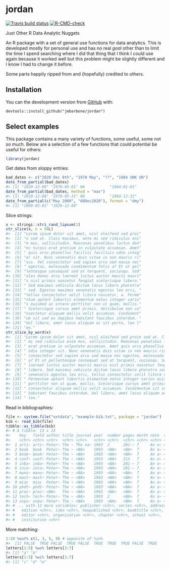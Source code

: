 
<!-- README.md is generated from README.Rmd. Please edit that file -->

# jordan

<!-- badges: start -->

[![Travis build
status](https://travis-ci.com/jmbarbone/jordan.svg?branch=master)](https://travis-ci.com/jmbarbone/jordan)
[![R-CMD-check](https://github.com/jmbarbone/jordan/workflows/R-CMD-check/badge.svg)](https://github.com/jmbarbone/jordan/actions)
<!-- badges: end -->

Just Other R Data Analytic Nuggets

An R package with a set of general use functions for data analytics.
This is developed mostly for personal use and has no real *goal* other
than to limit the time I spend searching where I did that thing that I
think I could use again because it worked well but this problem might be
slightly different and I know I had to change it before.

Some parts happily ripped from and (hopefully) credited to others.

## Installation

You can the development version from
[GitHub](https://github.com/jmbarbone/jordan) with:

    devtools::install_github("jmbarbone/jordan")

## Select examples

This package contains a many variety of functions, some useful, some not
so much. Below are a selection of a few functions that could potential
be useful for others:

``` r
library(jordan)
```

Get dates from sloppy entries:

``` r
bad_dates <- c("2020 Dec 8th", "1970 May", "??", "1984 UNK UN")
date_from_partial(bad_dates)
#> [1] "2020-12-08" "1970-05-01" NA           "1984-01-01"
date_from_partial(bad_dates, method = "max")
#> [1] "2020-12-08" "1970-05-31" NA           "1984-12-31"
date_from_partial(c("May 2000", "08Dec2020"), format = "dmy")
#> [1] "2000-05-01" "2020-12-08"
```

Slice strings:

``` r
x <- stringi::stri_rand_lipsum(1)
str_slice(x, n = 50L)
#>  [1] "Lorem ipsum dolor sit amet, nisl eleifend sed proi"
#>  [2] "n sed at. Class maximus, ante mi sed ridiculus eni"
#>  [3] "m mus, sollicitudin. Maecenas penatibus luctus don"
#>  [4] "ec turpis erat pretium in vulputate accumsan. Amet"
#>  [5] " quis arcu phasellus facilisi facilisis odio integ"
#>  [6] "er sit. Nunc venenatis duis vitae in non mauris ri"
#>  [7] "sus. Vel consectetur sed sapien arcu sed massa nec"
#>  [8] " egestas, malesuada condimentum felis a? Et ut pel"
#>  [9] "lentesque consequat sed at torquent, sociosqu. Sod"
#> [10] "ales donec arcu laoreet luctus auctor mauris mauri"
#> [11] "s nisl primis nascetur feugiat scelerisque libero."
#> [12] " Sed maximus vehicula dictum lacus libero pharetra"
#> [13] " sed. Egestas maximus venenatis egestas leo orci, "
#> [14] "tellus consectetur velit litora nascetur, a. Ferme"
#> [15] "ntum aptent lobortis elementum netus integer variu"
#> [16] "s euismod ac ornare porttitor non ut quam, mollis."
#> [17] " Scelerisque cursus amet primis. Vestibulum non co"
#> [18] "nsectetur aliquam mollis velit accumsan. Condiment"
#> [19] "um sit sed eu dapibus habitant faucibus interdum. "
#> [20] "Vel libero, amet lacus aliquam ac sit porta, leo l"
#> [21] "eo."
str_slice_by_word(x)
#>  [1] "Lorem ipsum dolor sit amet, nisl eleifend sed proin sed at. Class maximus, ante" 
#>  [2] " mi sed ridiculus enim mus, sollicitudin. Maecenas penatibus luctus donec turpis"
#>  [3] " erat pretium in vulputate accumsan. Amet quis arcu phasellus facilisi facilisis"
#>  [4] " odio integer sit. Nunc venenatis duis vitae in non mauris risus. Vel"           
#>  [5] " consectetur sed sapien arcu sed massa nec egestas, malesuada condimentum felis" 
#>  [6] " a? Et ut pellentesque consequat sed at torquent, sociosqu. Sodales donec arcu"  
#>  [7] " laoreet luctus auctor mauris mauris nisl primis nascetur feugiat scelerisque"   
#>  [8] " libero. Sed maximus vehicula dictum lacus libero pharetra sed. Egestas maximus" 
#>  [9] " venenatis egestas leo orci, tellus consectetur velit litora nascetur, a."       
#> [10] " Fermentum aptent lobortis elementum netus integer varius euismod ac ornare"     
#> [11] " porttitor non ut quam, mollis. Scelerisque cursus amet primis. Vestibulum non"  
#> [12] " consectetur aliquam mollis velit accumsan. Condimentum sit sed eu dapibus"      
#> [13] " habitant faucibus interdum. Vel libero, amet lacus aliquam ac sit porta, leo"   
#> [14] " leo."
```

Read in bibliographies:

``` r
file <- system.file("extdata", "example-bib.txt", package = "jordan")
bib <- read_bib(file)
tibble::as_tibble(bib)
#> # A tibble: 13 x 23
#>    key   field author title journal year  number pages month note  volume
#>    <chr> <chr> <chr>  <chr> <chr>   <chr> <chr>  <chr> <chr> <chr> <chr> 
#>  1 arti~ arti~ Peter~ The ~ The na~ 1993  2      201-~ 7     An o~ 4     
#>  2 book  book  Peter~ The ~ <NA>    1993  <NA>   <NA>  7     An o~ 4     
#>  3 book~ book~ Peter~ The ~ <NA>    1993  <NA>   <NA>  7     An o~ <NA>  
#>  4 conf~ conf~ Peter~ The ~ <NA>    1993  <NA>   213   7     An o~ 4     
#>  5 inbo~ inbo~ Peter~ The ~ <NA>    1993  <NA>   201-~ 7     An o~ 4     
#>  6 inco~ inco~ Peter~ The ~ <NA>    1993  <NA>   201-~ 7     An o~ 4     
#>  7 manu~ manu~ Peter~ The ~ <NA>    1993  <NA>   <NA>  7     An o~ <NA>  
#>  8 mast~ mast~ Peter~ The ~ <NA>    1993  <NA>   <NA>  7     An o~ <NA>  
#>  9 misc  misc  Peter~ The ~ <NA>    1993  <NA>   <NA>  7     An o~ <NA>  
#> 10 phdt~ phdt~ Peter~ The ~ <NA>    1993  <NA>   <NA>  7     An o~ <NA>  
#> 11 proc~ proc~ <NA>   The ~ <NA>    1993  <NA>   <NA>  7     An o~ 4     
#> 12 tech~ tech~ Peter~ The ~ <NA>    1993  2      <NA>  7     An o~ <NA>  
#> 13 unpu~ unpu~ Peter~ The ~ <NA>    1993  <NA>   <NA>  7     An o~ <NA>  
#> # ... with 12 more variables: publisher <chr>, series <chr>, address <chr>,
#> #   edition <chr>, isbn <chr>, howpublished <chr>, booktitle <chr>,
#> #   editor <chr>, organization <chr>, chapter <chr>, school <chr>,
#> #   institution <chr>
```

More matching:

``` r
1:10 %out% c(1, 3, 5, 9) # opposite of %in% 
#>  [1] FALSE  TRUE FALSE  TRUE FALSE  TRUE  TRUE  TRUE FALSE  TRUE
letters[1:5] %wo% letters[3:7]
#> [1] "a" "b"
letters[1:5] %wi% letters[3:7]
#> [1] "c" "d" "e"
```
